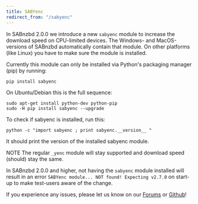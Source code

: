 ```yaml
---
title: SABYenc
redirect_from: "/sabyenc"
---
```


In SABnzbd 2.0.0 we introduce a new `sabyenc` module to increase the download speed on CPU-limited devices. The Windows- and MacOS-versions of SABnzbd automatically contain that module. On other platforms (like Linux) you have to make sure the module is installed.

Currently this module can only be installed via Python's packaging manager (pip) by running:

```
pip install sabyenc
```
On Ubuntu/Debian this is the full sequence:
```
sudo apt-get install python-dev python-pip
sudo -H pip install sabyenc --upgrade
```
To check if sabyenc is installed, run this:
```
python -c "import sabyenc ; print sabyenc.__version__ "
```
It should print the version of the installed sabyenc module.

<span class="label label-warning">NOTE</span> The regular `_yenc` module will stay supported and download speed (should) stay the same.

In SABnzbd 2.0.0 and higher, not having the `sabyenc` module installed will result in an error `SABYenc module... NOT found! Expecting v2.7.0` on start-up to make test-users aware of the change.

If you experience any issues, please let us know on our [Forums](https://forums.sabnzbd.org/) or [Github](https://github.com/sabnzbd/sabnzbd/issues)!